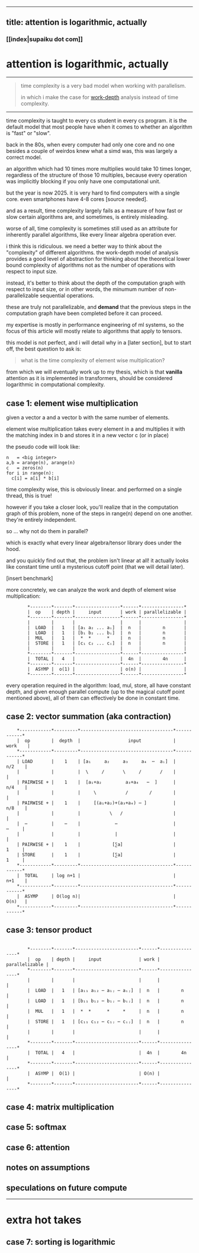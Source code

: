 
---
title: attention is logarithmic, actually
---

### [[index|supaiku dot com]]

<h1 href="" onclick="document.getElementById('darkmode-toggle').click(); return false;">
attention is logarithmic, actually
</h1>


---
> time complexity is a very bad model when working with parallelism.
>
> in which i make the case for [work-depth](https://www.cs.cmu.edu/~scandal/cacm/node1.html#SECTION00010000000000000000) analysis instead of
> time complexity.
---

time complexity is taught to every cs student in every cs program. 
it is the default model that most people have when it comes to whether
an algorithm is "fast" or "slow".

back in the 80s, when every computer had only one core and no one besides
a couple of weirdos knew what a simd was, this was largely a correct model.

an algorithm which had 10 times more multiplies would take 10 times longer,
regardless of the structure of those 10 multiples, because every operation
was implicitly blocking if you only have one computational unit.

but the year is now 2025. it is very hard to find computers with a single core.
even smartphones have 4-8 cores [source needed].

and as a result, time complexity largely fails as a measure of how fast or slow
certain algorithms are, and sometimes, is entirely misleading.

worse of all, time complexity is sometimes still used as an attribute for
inherently parallel algorithms, like every linear algebra operation ever.

i think this is ridiculous. we need a better way to think about the "complexity"
of different algorithms. the work-depth model of analysis provides a good
level of abstraction for thinking about the theoretical lower bound complexity of
algorithms not as the number of operations with respect to input size.

instead, it's better to think about the depth of the computation graph with respect
to input size, or in other words, the minumum number of non-parallelizable
sequential operations.

these are truly not parallelizable, and **demand** that the previous steps in
the computation graph have been completed before it can proceed.

my expertise is mostly in performance engineering of ml systems, so the focus of
this article will mostly relate to algorithms that apply to tensors.

this model is not perfect, and i will detail why in a [later section], but to
start off, the best question to ask is:

> what is the time complexity of element wise multiplication?

from which we will eventually work up to my thesis, which is that **vanilla**
attention as it is implemented in transformers, should be considered logarithmic
in computational complexity.


## case 1: element wise multiplication


given a vector a and a vector b with the same number of elements.

element wise multiplication takes every element in a and multiplies it
with the matching index in b and stores it in a new vector c (or in place)

the pseudo code will look like:

```
n   = <big integer>
a,b = arange(n), arange(n)
c   = zeros(n)
for i in range(n):
  c[i] = a[i] * b[i]
```

time complexity wise, this is obviously linear. and performed on a single thread,
this is true!

however if you take a closer look, you'll realize that in the computation graph
of this problem, none of the steps in range(n) depend on one another. they're
entirely independent.

so ... why not do them in parallel?

which is exactly what every linear algebra/tensor library does under the hood.

and you quickly find out that, the problem isn't linear at all! it actually
looks like constant time until a mysterious cutoff point (that we will detail
later).

[insert benchmark]

more concretely, we can analyze the work and depth of element wise
multiplication:

```
        *--------*-------*-----------------*------*----------------*
        |  op    | depth |     input       | work | parallelizable |
        *--------*-------*-----------------*------*----------------*
        |        |       |                 |      |                |
        |  LOAD  |   1   | [a₁ a₂ ... aᵢ]  |  n   |        n       |
        |  LOAD  |   1   | [b₁ b₂ ... bᵢ]  |  n   |        n       |
        |  MUL   |   1   |  *  *      *    |  n   |        n       |
        |  STORE |   1   | [c₁ c₂ ... cᵢ]  |  n   |        n       |
        |        |       |                 |      |                |
        *--------*-------*-----------------*------*----------------*
        |  TOTAL |   4   |                 |  4n  |        4n      |
        *--------*-------*-----------------*------*----------------*
        |  ASYMP |  o(1) |                 | o(n) |                |
        *--------*-------*-----------------*------*----------------*
```

every operation required in the algorithm: load, mul, store, all have
constant depth, and given enough parallel compute (up to the magical cutoff
point mentioned above), all of them can effectively be done in constant time.



## case 2: vector summation (aka contraction)
```
    *------------*---------*-----------------------------------*------------*
    |  op        |  depth  |                  input            |    work    |
    *------------*---------*-----------------------------------*------------*
    | LOAD       |    1    | [a₁     a₂     a₃     a₄  ⋯  aᵢ]  |     n/2    |
    |            |         |  \     /       \     /       /    |            |
    | PAIRWISE + |    1    |  [a₁+a₂         a₃+a₄   ⋯  ]      |     n/4    |
    |            |         |     \           /        /        |            |
    | PAIRWISE + |    1    |     [(a₁+a₂)+(a₃+a₄) ⋯ ]          |     n/8    |
    |            |         |           \   /                   |            |
    |  ⋯         |    ⋯    |             ⋯                     |      ⋯     |
    |            |         |             |                     |            |
    | PAIRWISE + |    1    |            [∑a]                   |      1     |
    | STORE      |    1    |            [∑a]                   |      1     |
    *------------*---------*-----------------------------------*------------*
    |  TOTAL     | log n+1 |                                   |     n+1    |
    *------------*---------*-----------------------------------*------------*
    |  ASYMP     | O(log n)|                                   |     O(n)   |
    *------------*---------*-----------------------------------*------------*
```


## case 3: tensor product
```

        *--------*-------*------------------------*------*----------------*
        |  op    | depth |     input              | work | parallelizable |
        *--------*-------*------------------------*------*----------------*
        |        |       |                        |      |                |
        |  LOAD  |   1   | [a₁₁ a₁₂ ⋯ a₁ⱼ ⋯ aᵢⱼ]  |  n   |        n       |
        |  LOAD  |   1   | [b₁₁ b₁₂ ⋯ b₁ⱼ ⋯ bᵢⱼ]  |  n   |        n       |
        |  MUL   |   1   |  *  *      *     *     |  n   |        n       |
        |  STORE |   1   | [c₁₁ c₁₂ ⋯ c₁ⱼ ⋯ cᵢⱼ]  |  n   |        n       |
        |        |       |                        |      |                |
        *--------*-------*------------------------*------*----------------*
        |  TOTAL |   4   |                        |  4n  |        4n      |
        *--------*-------*------------------------*------*----------------*
        |  ASYMP |  O(1) |                        | O(n) |                |
        *--------*-------*------------------------*------*----------------*
```


## case 4: matrix multiplication


## case 5: softmax


## case 6: attention


## notes on assumptions

## speculations on future compute


---

# extra hot takes

## case 7: sorting is logarithmic

